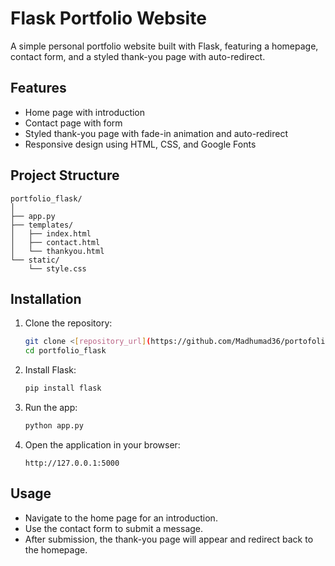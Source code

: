 
# Flask Portfolio Website

A simple personal portfolio website built with Flask, featuring a homepage, contact form, and a styled thank-you page with auto-redirect.

## Features

* Home page with introduction
* Contact page with form
* Styled thank-you page with fade-in animation and auto-redirect
* Responsive design using HTML, CSS, and Google Fonts

## Project Structure

```
portfolio_flask/
│
├── app.py
├── templates/
│   ├── index.html
│   ├── contact.html
│   └── thankyou.html
└── static/
    └── style.css
```

## Installation

1. Clone the repository:

   ```bash
   git clone <[repository_url](https://github.com/Madhumad36/portofolio_flask_website)>
   cd portfolio_flask
   ```
2. Install Flask:

   ```bash
   pip install flask
   ```
3. Run the app:

   ```bash
   python app.py
   ```
4. Open the application in your browser:

   ```
   http://127.0.0.1:5000
   ```

## Usage

* Navigate to the home page for an introduction.
* Use the contact form to submit a message.
* After submission, the thank-you page will appear and redirect back to the homepage.


